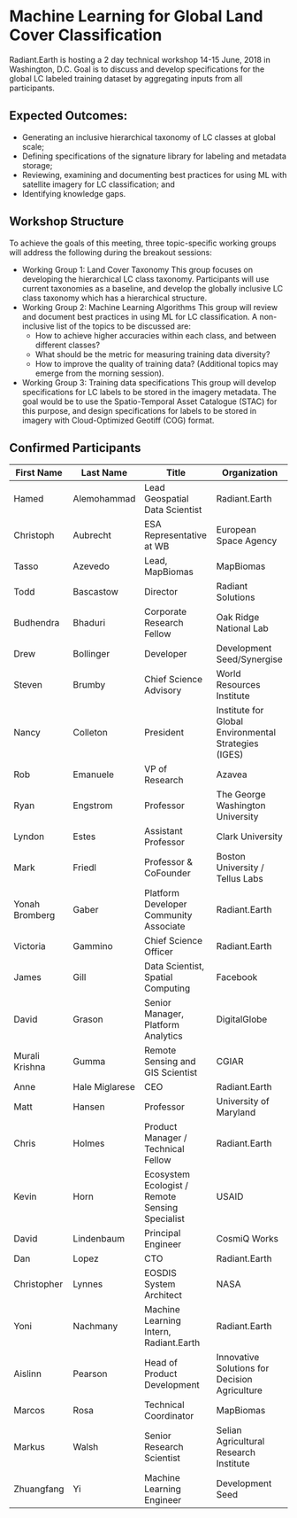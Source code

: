 # Machine Learning for Global Land Cover Classification

Radiant.Earth is hosting a 2 day technical workshop 14-15 June, 2018 in Washington, D.C. Goal is to discuss and develop specifications for the global LC labeled training dataset by aggregating inputs from all participants. 

## Expected Outcomes:
 * Generating an inclusive hierarchical taxonomy of LC classes at global scale;
 * Defining specifications of the signature library for labeling and metadata storage;
 * Reviewing, examining and documenting best practices for using ML with satellite imagery for LC classification; and
 * Identifying knowledge gaps.


## Workshop Structure

To achieve the goals of this meeting, three topic-specific working groups will address the following during the breakout sessions:

 * Working Group 1: Land Cover Taxonomy
This group focuses on developing the hierarchical LC class taxonomy. Participants will use current taxonomies as a baseline, and develop the globally inclusive LC class taxonomy which has a hierarchical structure.
 * Working Group 2: Machine Learning Algorithms
This group will review and document best practices in using ML for LC classification. A non- inclusive list of the topics to be discussed are:
	* How to achieve higher accuracies within each class, and between different classes?
 	* What should be the metric for measuring training data diversity?
 	* How to improve the quality of training data?
(Additional topics may emerge from the morning session).
 * Working Group 3: Training data specifications
This group will develop specifications for LC labels to be stored in the imagery metadata. The goal would be to use the Spatio-Temporal Asset Catalogue (STAC) for this purpose, and design specifications for labels to be stored in imagery with Cloud-Optimized Geotiff (COG) format.


## Confirmed Participants

| First Name                                      |Last Name                  | Title                                                 | Organization                                                      | 
|-------------------------------------------------|-------------------|-------------------------------------------------|------------------------------------------------------| 
| Hamed                                           | Alemohammad       | Lead Geospatial Data Scientist                  | Radiant.Earth                                        | 
| Christoph                                       | Aubrecht          | ESA Representative at WB                        | European Space Agency                                | 
| Tasso                                           | Azevedo           | Lead, MapBiomas                                 | MapBiomas                                            | 
| Todd                                            | Bascastow         | Director                    | Radiant Solutions                                    | 
| Budhendra                                       | Bhaduri           | Corporate Research Fellow                       | Oak Ridge National Lab                               | 
| Drew                                            | Bollinger         | Developer                                       | Development Seed/Synergise                           | 
| Steven                                          | Brumby            | Chief Science Advisory                    | World Resources Institute                            | 
| Nancy                                           | Colleton          | President                                       | Institute for Global Environmental Strategies (IGES) | 
| Rob                                             | Emanuele          | VP of Research                                  | Azavea                                               | 
| Ryan                                            | Engstrom          | Professor                                       | The George Washington University                     | 
| Lyndon                                          | Estes             | Assistant Professor                             | Clark University                                     | 
| Mark	 | Friedl	 |  Professor & CoFounder                                              |   Boston University / Tellus Labs                                                   | 
| Yonah Bromberg                                  | Gaber             | Platform Developer Community Associate          | Radiant.Earth                                        | 
| Victoria                                        | Gammino           | Chief Science Officer                           | Radiant.Earth                                        | 
| James                                           | Gill              | Data Scientist, Spatial Computing               | Facebook                                             | 
| David                                           | Grason            | Senior Manager, Platform Analytics              | DigitalGlobe                                         | 
| Murali Krishna                                  | Gumma             | Remote Sensing and GIS Scientist                | CGIAR                                                | 
| Anne                                            | Hale Miglarese    | CEO                                             | Radiant.Earth                                        | 
| Matt                                            | Hansen            | Professor                                       | University of Maryland                               | 
| Chris                                           | Holmes            | Product Manager / Technical Fellow              | Radiant.Earth                                        | 
| Kevin                                           | Horn              | Ecosystem Ecologist / Remote Sensing Specialist | USAID                                                | 
| David                                           | Lindenbaum        | Principal Engineer                              | CosmiQ Works                                         | 
| Dan                                             | Lopez             | CTO                        | Radiant.Earth                                        | 
| Christopher                                     | Lynnes            | EOSDIS System Architect                         | NASA                                                 | 
| Yoni                                            | Nachmany          | Machine Learning Intern, Radiant.Earth          | Radiant.Earth                                        | 
| Aislinn                                         | Pearson           | Head of Product Development                     | Innovative Solutions for Decision Agriculture        | 
| Marcos                                          | Rosa              | Technical Coordinator                           | MapBiomas                                            | 
| Markus                                          | Walsh             | Senior Research Scientist                       | Selian Agricultural Research Institute               | 
| Zhuangfang                                      | Yi                | Machine Learning Engineer                       | Development Seed                                     | 

